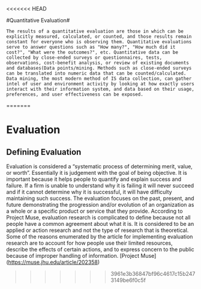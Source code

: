 <<<<<<< HEAD


#Quantitative Evaluation#

	The results of a quantitative evaluation are those in which can be explicitly measured, calculated, or counted, and those results remain constant for everyone who is observing them. Quantitative evaluations serve to answer questions such as "How many?", "How much did it cost?", "What were the outcomes?", etc. Quantitative data can be collected by close-ended surveys or questionnaires, tests, observations, cost-benefit analysis, or review of existing documents and databases(Data points/mining. Methods such as close-ended surveys can be translated into numeric data that can be counted/calculated.  Data mining, the most modern method of IS data collection, can gather intel of user and environment activity by looking at how exactly users interact with their information system, and data based on their usage, preferences, and user effectiveness can be exposed. 
	
=======
# Evaluation #
## Defining Evaluation ##
Evaluation is considered a “systematic process of determining merit, value, or worth”. Essentially it is judgement with the goal of being objective. It is important because it helps people to quantify and explain success and failure. If a firm is unable to understand why it is failing it will never succeed and if it cannot determine why it is successful, it will have difficulty maintaining such success. The evaluation focuses on the past, present, and future demonstrating the progression and/or evolution of an organization as a whole or a specific product or service that they provide. According to Project Muse, evaluation research is complicated to define because not all people have a common agreement about what it is. It is considered to be an applied or action research and not the type of research that is theoretical. Some of the reasons enumerated by the article for implementing evaluation research are to account for how people use their limited resources, describe the effects of certain actions, and to express concern to the public because of improper handling of information. 
[Project Muse] (https://muse.jhu.edu/article/202358)
>>>>>>> 3961e3b36847bf96c4617c15b2473149be6f0c5f
